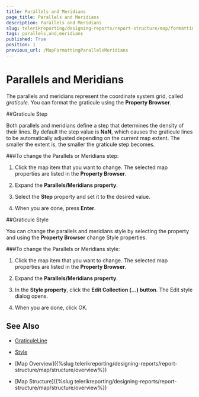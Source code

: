 ```yaml
---
title: Parallels and Meridians
page_title: Parallels and Meridians 
description: Parallels and Meridians
slug: telerikreporting/designing-reports/report-structure/map/formatting-a-map/parallels-and-meridians
tags: parallels,and,meridians
published: True
position: 1
previous_url: /MapFormattingParallelsMeridians
---
```


# Parallels and Meridians

The parallels and meridians represent the coordinate system grid, called *graticule*. You can format the graticule using the __Property Browser__. 

##Graticule Step

Both parallels and meridians define a step that determines the density of their lines. By default the step value is __NaN__, which causes the graticule lines to be automatically adjusted depending on the current map extent. The smaller the extent is, the smaller the graticule step becomes. 

###To change the Parallels or Meridians step:

1. Click the map item that you want to change. The selected map properties are listed in the __Property Browser__. 

1. Expand the __Parallels/Meridians property__. 

1. Select the __Step__ property and set it to the desired value. 

1. When you are done, press __Enter__. 

##Graticule Style

You can change the parallels and meridians style by selecting the property and using the __Property Browser__ change Style properties. 

###To change the Parallels or Meridians style:

1. Click the map item that you want to change. The selected map properties are listed in the __Property Browser__. 

1. Expand the __Parallels/Meridians property__. 

1. In the __Style property__, click the __Edit Collection (…) button__. The Edit style dialog opens. 

1. When you are done, click OK. 


## See Also
 
* [GraticuleLine](/reporting/api/Telerik.Reporting.GraticuleLine)  

* [Style](/reporting/api/Telerik.Reporting.Drawing.Style) 

* [Map Overview]({%slug telerikreporting/designing-reports/report-structure/map/structure/overview%})

* [Map Structure]({%slug telerikreporting/designing-reports/report-structure/map/structure/overview%})
